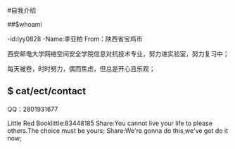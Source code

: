 #自我介绍

##$whoami

-id:lyy0828
-Name:李亚柏
From：陕西省宝鸡市

西安邮电大学网络空间安全学院信息对抗技术专业，努力进实验室，努力复习中；

每天被卷，时时努力，偶而焦虑，但总是开心且乐观；

## $ cat/ect/contact

QQ：2801931677

Little Red Booklittle:83448185
Share:You cannot live your life to please others.The choice must be yours;
Share:We're gonna do this,we've got do it now;
